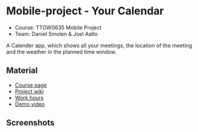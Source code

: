 # Mobile-project - Your Calendar

* Course: TTOW0635 Mobile Project
* Team: Daniel Smolen & Joel Aalto

A Calender app, which shows all your meetings, the location of the meeting and the weather in the planned time window.

## Material

* [Course page](http://mobile.pages.labranet.jamk.fi/mobile-project/)
* [Project wiki](https://gitlab.labranet.jamk.fi/AA4915/your-calendar/-/wikis/home)
* [Work hours](https://gitlab.labranet.jamk.fi/AA4915/your-calendar/-/wikis/work-hours)
* [Demo video](https://www.youtube.com/watch?v=H-jfpvaSby4&feature=youtu.be)

## Screenshots

[](Documents/Screenshots/Screenshot1.jpg)